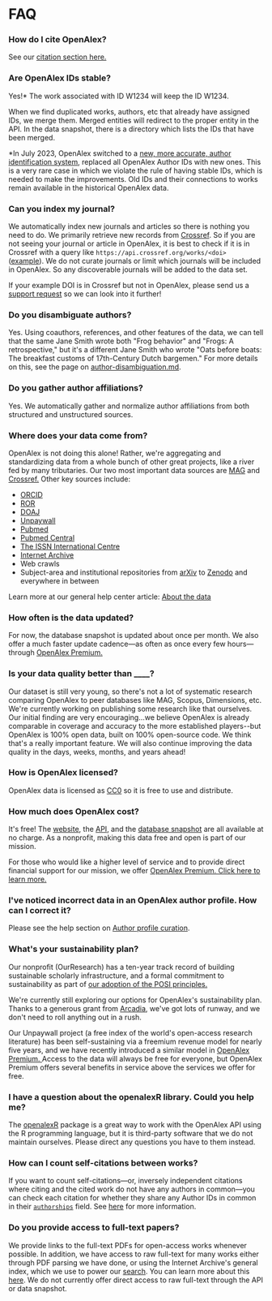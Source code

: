 # FAQ

### How do I cite OpenAlex?

See our [citation section here.](../#citation)

### Are OpenAlex IDs stable?

Yes!\* The work associated with ID W1234 will keep the ID W1234.

When we find duplicated works, authors, etc that already have assigned IDs, we merge them. Merged entities will redirect to the proper entity in the API. In the data snapshot, there is a directory which lists the IDs that have been merged.

\*In July 2023, OpenAlex switched to a [new, more accurate, author identification system](../api-entities/authors/author-disambiguation.md), replaced all OpenAlex Author IDs with new ones. This is a very rare case in which we violate the rule of having stable IDs, which is needed to make the improvements. Old IDs and their connections to works remain available in the historical OpenAlex data.

### Can you index my journal?

We automatically index new journals and articles so there is nothing you need to do. We primarily retrieve new records from [Crossref](https://www.crossref.org/). So if you are not seeing your journal or article in OpenAlex, it is best to check if it is in Crossref with a query like `https://api.crossref.org/works/<doi>` ([example](https://api.crossref.org/works/10.1097/HS9.0000000000000014)). We do not curate journals or limit which journals will be included in OpenAlex. So any discoverable journals will be added to the data set.

If your example DOI is in Crossref but not in OpenAlex, please send us a [support request](https://openalex.org/help) so we can look into it further!

### Do you disambiguate authors?

Yes. Using coauthors, references, and other features of the data, we can tell that the same Jane Smith wrote both "Frog behavior" and "Frogs: A retrospective," but it's a different Jane Smith who wrote "Oats before boats: The breakfast customs of 17th-Century Dutch bargemen." For more details on this, see the page on [author-disambiguation.md](../api-entities/authors/author-disambiguation.md "mention").

### Do you gather author affiliations?

Yes. We automatically gather and normalize author affiliations from both structured and unstructured sources.

### Where does your data come from?

OpenAlex is not doing this alone! Rather, we're aggregating and standardizing data from a whole bunch of other great projects, like a river fed by many tributaries. Our two most important data sources are [MAG](https://aka.ms/msracad) and [Crossref.](https://www.crossref.org/) Other key sources include:

* [ORCID](https://orcid.org/)
* [ROR](https://ror.org/)
* [DOAJ](https://doaj.org/)
* [Unpaywall](https://unpaywall.org/)
* [Pubmed](https://pubmed.ncbi.nlm.nih.gov/)
* [Pubmed Central](https://www.ncbi.nlm.nih.gov/pmc/)
* [The ISSN International Centre](https://www.issn.org/)
* [Internet Archive](https://archive.org/details/GeneralIndex)
* Web crawls
* Subject-area and institutional repositories from [arXiv](https://arxiv.org/) to [Zenodo](https://zenodo.org/) and everywhere in between

Learn more at our general help center article: [About the data](https://help.openalex.org/hc/en-us/articles/24397285563671-About-the-data)

### How often is the data updated?

For now, the database snapshot is updated about once per month. We also offer a much faster update cadence—as often as once every few hours—through [OpenAlex Premium.](https://openalex.org/pricing)

### Is your data quality better than \_\_\_\_?

Our dataset is still very young, so there's not a lot of systematic research comparing OpenAlex to peer databases like MAG, Scopus, Dimensions, etc. We're currently working on publishing some research like that ourselves. Our initial finding are very encouraging...we believe OpenAlex is already comparable in coverage and accuracy to the more established players--but OpenAlex is 100% open data, built on 100% open-source code. We think that's a really important feature. We will also continue improving the data quality in the days, weeks, months, and years ahead!

### How is OpenAlex licensed?

OpenAlex data is licensed as [CC0](https://creativecommons.org/publicdomain/zero/1.0/) so it is free to use and distribute.

### How much does OpenAlex cost?

It's free! The [website](https://explore.openalex.org), the [API](../), and the [database snapshot](../download-all-data/openalex-snapshot.md) are all available at no charge. As a nonprofit, making this data free and open is part of our mission.

For those who would like a higher level of service and to provide direct financial support for our mission, we offer [OpenAlex Premium. Click here to learn more.](https://openalex.org/pricing)

### I've noticed incorrect data in an OpenAlex author profile. How can I correct it?

Please see the help section on [Author profile curation](https://help.openalex.org/how-it-works/authors#author-profile-curation).

### What's your sustainability plan?

Our nonprofit (OurResearch) has a ten-year track record of building sustainable scholarly infrastructure, and a formal commitment to sustainability as part of [our adoption of the POSI principles.](https://blog.ourresearch.org/posi/)

We're currently still exploring our options for OpenAlex's sustainability plan. Thanks to a generous grant from [Arcadia](https://www.arcadiafund.org.uk/), we've got lots of runway, and we don't need to roll anything out in a rush.

Our Unpaywall project (a free index of the world's open-access research literature) has been self-sustaining via a freemium revenue model for nearly five years, and we have recently introduced a similar model in [OpenAlex Premium. ](https://openalex.org/pricing)Access to the data will always be free for everyone, but OpenAlex Premium offers several benefits in service above the services we offer for free.

### I have a question about the openalexR library. Could you help me?

The [openalexR](https://docs.ropensci.org/openalexR/) package is a great way to work with the OpenAlex API using the R programming language, but it is third-party software that we do not maintain ourselves. Please direct any questions you have to them instead.

### How can I count self-citations between works?

If you want to count self-citations—or, inversely independent citations where citing and the cited work do not have any authors in common—you can check each citation for whether they share any Author IDs in common in their [`authorships`](../api-entities/works/work-object/authorship-object.md) field. See [here](../api-entities/works/work-object/README.md#authorships) for more information.

### Do you provide access to full-text papers?

We provide links to the full-text PDFs for open-access works whenever possible. In addition, we have access to raw full-text for many works either through PDF parsing we have done, or using the Internet Archive's general index, which we use to power our [search](../how-to-use-the-api/get-lists-of-entities/search-entities.md). You can learn more about this [here](../api-entities/works/work-object/README.md#has_fulltext). We do not currently offer direct access to raw full-text through the API or data snapshot.